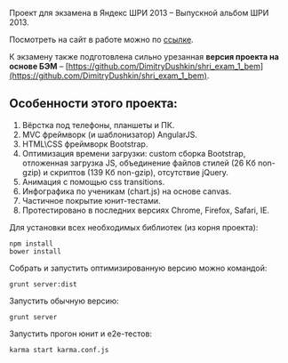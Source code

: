 Проект для экзамена в Яндекс ШРИ 2013 – Выпускной альбом ШРИ 2013.

Посмотреть на сайт в работе можно по [ссылке](http://sky2high.net/etc/projects/shri_exam/).

К экзамену также подготовлена сильно урезанная **версия проекта на основе БЭМ** – [https://github.com/DimitryDushkin/shri_exam_1_bem](https://github.com/DimitryDushkin/shri_exam_1_bem).

## Особенности этого проекта:

1. Вёрстка под телефоны, планшеты и ПК.
2. MVC фреймворк (и шаблонизатор) AngularJS.
3. HTML\CSS фреймворк Bootstrap.
4. Оптимизация времени загрузки: custom сборка Bootstrap, отложенная загрузка JS, объединение файлов стилей (26 Кб non-gzip) и скриптов (139 Кб non-gzip), отсутствие jQuery.
5. Анимация с помощью css transitions.
6. Инфографика по ученикам (chart.js) на основе canvas.
6. Частичное покрытие юнит-тестами.
7. Протестировано в последних версиях Chrome, Firefox, Safari, IE.


Для установки всех необходимых библиотек (из корня проекта):

    npm install
    bower install

Собрать и запустить оптимизированную версию можно командой:

    grunt server:dist

Запустить обычную версию:

    grunt server

Запустить прогон юнит и e2e-тестов: 

    karma start karma.conf.js 
